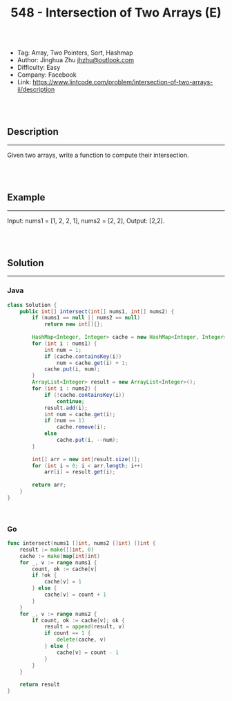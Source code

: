 # <center>548 - Intersection of Two Arrays (E)</center> 



<br></br>

* Tag: Array, Two Pointers, Sort, Hashmap
* Author: Jinghua Zhu <jhzhu@outlook.com>
* Difficulty: Easy
* Company: Facebook
* Link: https://www.lintcode.com/problem/intersection-of-two-arrays-ii/description

<br></br>



## Description
----
Given two arrays, write a function to compute their intersection.

<br></br>



## Example
----
Input: nums1 = [1, 2, 2, 1], nums2 = [2, 2], 
Output: [2,2].

<br></br>



## Solution
----
### Java
```java
class Solution {
    public int[] intersect(int[] nums1, int[] nums2) {
        if (nums1 == null || nums2 == null)
            return new int[]{};
        
        HashMap<Integer, Integer> cache = new HashMap<Integer, Integer>();
        for (int i : nums1) {
            int num = 1;
            if (cache.containsKey(i))
                num = cache.get(i) + 1;
            cache.put(i, num);
        }
        ArrayList<Integer> result = new ArrayList<Integer>();
        for (int i : nums2) {
            if (!cache.containsKey(i))
                continue;
            result.add(i);
            int num = cache.get(i);
            if (num == 1)
                cache.remove(i);
            else
                cache.put(i, --num);
        }
        
        int[] arr = new int[result.size()];
        for (int i = 0; i < arr.length; i++)
            arr[i] = result.get(i);
        
        return arr;
    }
}
```

<br>


### Go
```go
func intersect(nums1 []int, nums2 []int) []int {
    result := make([]int, 0)
    cache := make(map[int]int)
    for _, v := range nums1 {
        count, ok := cache[v]
        if !ok {
            cache[v] = 1
        } else {
            cache[v] = count + 1
        }
    }
    for _, v := range nums2 {
        if count, ok := cache[v]; ok {
            result = append(result, v)
            if count == 1 {
                delete(cache, v)
            } else {
                cache[v] = count - 1
            }
        }
    }
    
    return result
}
```
